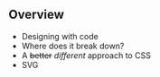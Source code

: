 ## Overview

- Designing with code
- Where does it break down?
- A ~~better~~ *different* approach to CSS
- SVG
